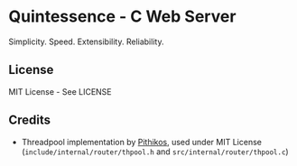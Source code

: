 # Quintessence - C Web Server
Simplicity. Speed. Extensibility. Reliability.

## License
MIT License - See LICENSE


## Credits
 - Threadpool implementation by [Pithikos](https://github.com/Pithikos/C-Thread-Pool/tree/4eb5a69), used under MIT License (`include/internal/router/thpool.h` and `src/internal/router/thpool.c`)